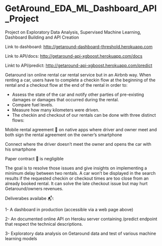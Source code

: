# GetAround_EDA_ML_Dashboard_API_Project
Project on Exploratory Data Analysis, Supervised Machine Learning, Dashboard Building and API Creation

Link to dashboard: http://getaround-dashboard-threshold.herokuapp.com

Link to API/docs: http://getaround-api-xgboost.herokuapp.com/docs

Linkt to API/predict: http://getaround-api-xgboost.herokuapp.com/predict

Getaround isn online rental car rental service but in an Airbnb way. When renting a car, users have to complete a checkin flow at the beginning of the rental and a checkout flow at the end of the rental in order to:

*  Assess the state of the car and notify other parties of pre-existing damages or damages that occurred during the rental.
*  Compare fuel levels.
*  Measure how many kilometers were driven.
*  The checkin and checkout of our rentals can be done with three distinct flows:

Mobile rental agreement 📱 on native apps where driver and owner meet and both sign the rental agreement on the owner’s smartphone 

Connect where  the driver doesn’t meet the owner and opens the car with his smartphone

Paper contract 📝 is negligible

The goal is to resolve those issues and give insights on implementing a minimum delay between two rentals. A car won’t be displayed in the search results if the requested checkin or checkout times are too close from an already booked rental. It can solve the late checkout issue but may hurt Getaround/owners revenues.

Deliverabes availabe  📬:

1-  A dashboard in production (accessible via a web page above)

2-  An documented online API on Heroku server containing /predict endpoint that respect the technical descriptions. 

3-  Exploratory data analysis on Getaround data and test of various machine learning models
